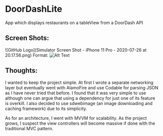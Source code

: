 # DoorDashLite

App which displays restaurants on a tableView from a DoorDash API

## Screen Shots:

![GitHub Logo](Simulator Screen Shot - iPhone 11 Pro - 2020-07-26 at 20.17.56.png)
Format: ![Alt Text](url)

## Thoughts:

I wanted to keep the project simple. At first I wrote a separate networking layer but eventually went with AlamoFire and use Codable for parsing JSON as I have never tried that before. I found that it was very simple to use although one can argue that using a dependency for just one of its feature is overkill. I also decided to use sdwebimage (an image downloading and caching framework) due to its simplicity. 

As for an architecture, I went with MVVM for scalability. As the project grows, I suspect the view controllers will become massive if done with the traditional MVC pattern. 

